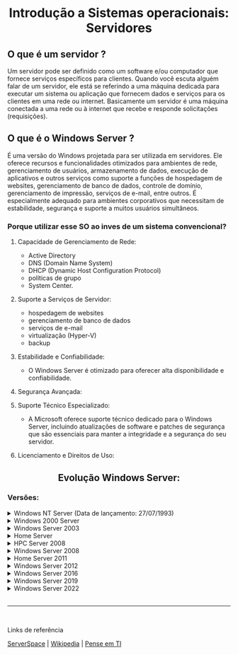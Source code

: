 <h1 align="center">Introdução a Sistemas operacionais: Servidores</h1>

## O que é um servidor ?

Um servidor pode ser definido como um software e/ou computador que fornece serviços específicos para clientes. Quando você escuta alguém falar de um servidor, ele está se referindo a uma máquina dedicada para executar um sistema ou aplicação que fornecem dados e serviços para os clientes em uma rede ou internet. Basicamente um servidor é uma máquina conectada a uma rede ou à internet que recebe e responde solicitações (requisições).

## O que é o Windows Server ?

É uma versão do Windows projetada para ser utilizada em servidores. Ele oferece recursos e funcionalidades otimizados para ambientes de rede, gerenciamento de usuários, armazenamento de dados, execução de aplicativos e outros serviços como suporte a funções de hospedagem de websites, gerenciamento de banco de dados, controle de domínio, gerenciamento de impressão, serviços de e-mail, entre outros. É especialmente adequado para ambientes corporativos que necessitam de estabilidade, segurança e suporte a muitos usuários simultâneos.

### Porque utilizar esse SO ao inves de um sistema convencional?

1. Capacidade de Gerenciamento de Rede:
    - Active Directory
	- DNS (Domain Name System)
	- DHCP (Dynamic Host Configuration Protocol)
	- políticas de grupo
	- System Center.

2. Suporte a Serviços de Servidor:
    - hospedagem de websites
	- gerenciamento de banco de dados
	- serviços de e-mail
	- virtualização (Hyper-V)
	- backup

3. Estabilidade e Confiabilidade:

    - O Windows Server é otimizado para oferecer alta disponibilidade e confiabilidade. 

4. Segurança Avançada:

5. Suporte Técnico Especializado:

    - A Microsoft oferece suporte técnico dedicado para o Windows Server, incluindo atualizações de software e patches de segurança que são essenciais para manter a integridade e a segurança do seu servidor.

6. Licenciamento e Direitos de Uso: 

<h2 align="center">Evolução Windows Server:</h1>

### Versões:

<details>
    <summary>Windows NT Server (Data de lançamento: 27/07/1993)</summary>

</br>

<p align="center">
  <img src="https://github.com/peagaaa/Win-Server/blob/main/Assets/WinNT.png" alt="Imagem Windows NT">
</p>

    Edições:

    3.1:
        Versões:
            Advanced Server
            Workstation

    3.5 
        Versões:
            Workstation
            Server

    3.51 
        Versões:
            Workstation
            Server

    4.0 
        Versões:
            Workstation 
            Server
            Server Enterprise Edition
            Terminal Server
            Embedded

    Funcionalidades:

</details>

<details>
    <summary>Windows 2000 Server</summary>

</br>

<p align="center">
  <img src="https://github.com/peagaaa/Win-Server/blob/main/Assets/Win2000.png" alt="Imagem Windows 2000">
</p>

    Funcionalidades: 

        Active Directory
        DNS Server
        DHCP Server
        Group Policy
        MMC
        Desfragmentação de disco
        Proteção de arquivos críticos do sistema

    Edições:

        Professional
        Server
        Advanced Server
        Datacenter Server

</details>

<details>
    <summary>Windows Server 2003</summary>

</br>

<p align="center">
  <img src="https://github.com/peagaaa/Win-Server/blob/main/Assets/Win2003.png" alt="Imagem Windows 2003">
</p>

    Windows Server 2003 R2

</details>

<details>
    <summary>Home Server</summary>

    Versão do Windows Server para servidores domésticos

</details>

<details>
    <summary>HPC Server 2008</summary>

    Desenvolvido para computação de alto desempenho e resolução de problemas complexos, como:

        Decodificação de genomas
        Animação de filmes
        Análise de riscos financeiros
        Simplificação de simulação de testes de colisão
        Modelagem de soluções de meteorologia global
        Dinâmica de fluido computacional (CFD) e outros problemas altamente complexos.

    Funcionalidades:

        Integração com o Windows Azure na qual pode-se usar recursos em execução de um Datacenter do Windows, para ampliar a capacidade de seu cluster do Windows HPC local.
    
        Com o Windows HPC pode-se usar computadores inativos com Windows 7 para estender a capacidade de computação dos clusters existentes sem precisar comprar hardware adicional.

</details>

<details>
    <summary>Windows Server 2008</summary>,

</br>

<p align="center">
  <img src="https://github.com/peagaaa/Win-Server/blob/main/Assets/Win2008.png" alt="Imagem Windows 2008">
</p>

    Versões:

        Windows Server 2008 R2

    Funcionalidades:

        Virtualização Hyper-V 
        Server Core (Configuração e manutenção é feita inteiramente através de janelas de interface de linha de comando ou conectando-se à máquina remotamente)
        BitLocker
        IPv6 nativo
        Rede sem fio nativa
        Recuperação baseadas em imagem
        ASLR (randomização de layout de espaço de endereço)
        Firewall do Windows melhorado com configuração padrão segura
        Clustering de failover
        Windows System Resource Manager (gerenciamento de recursos e pode ser usado para controlar a quantidade de recursos que um processo ou um usuário pode usar com base nas prioridades de negócios).
        Melhorias no núcleo do SO
        Melhorias no Active Directory
        Melhorias relacionadas a políticas
        Aperfeiçoamentos de protocolo e criptografia

    Edições:

        Standard
        Enterprise 
        Datacenter 
        Web Server 

</details>

<details>
    <summary>Home Server 2011</summary>

     Sistema operacional para servidores domésticos desenvolvido pela Microsoft para suceder o Windows Home Server.

</details>

<details>
    <summary>Windows Server 2012</summary>

</br>

<p align="center">
  <img src="https://github.com/peagaaa/Win-Server/blob/main/Assets/Win2012.png" alt="Imagem Windows 2012">
</p>

    Versões: 
    
        Windows Server 2012 R2

    Funcionalidades:

        Opções de instalação "Server Core" e "Server com uma GUI" 
        Nova versão do Gerenciador de Servidor
        Nova versão do Gerenciador de tarefas
        Nova versão do Hyper-V
        Servidor web IIS 8.0 da própria Microsoft

    Edições:

        Datacenter
        Standard
        Essentials
        Foundation

</details>

<details>
    <summary>Windows Server 2016</summary>

</br>

<p align="center">
  <img src="https://github.com/peagaaa/Win-Server/blob/main/Assets/Win2016.png" alt="Imagem Windows 2016">
</p>

    Funcionalidades:

        Contêineres Windows
        Nano Server
        Interface do Windows 10
        Introdução a recursos para computação em nuvem
        Sistema de ficheiros distribuídos (DFS - Distributed File System)
        Serviços de Terminal (Terminal Services)
        Sistema de logs para anormalidades 

    Edições:

        Nano Server
        Stardard
        Datacenter
        Essentials

</details>

<details>
    <summary>Windows Server 2019</summary>

</br>

<p align="center">
  <img src="https://github.com/peagaaa/Win-Server/blob/main/Assets/Win2019.jpg" alt="Imagem Windows 2019">
</p>

    Funcionalidades:

        Melhorias nas tecnologias para computação em nuvem (Windows Azure)

        Windows Admin Center: Uma nova maneira de administrar remotamente a infraestrutura do servidor, melhorar a infraestrutura hiperconvergente e o suporte profundo para o subsistema Linux.   

        Melhorias no desempenho da rede para cargas de trabalho virtuais
        Contêineres do Linux no Windows
        Infraestrutura Hiper-Convergente (IHC)
        Suporte do Kubernetes

</details>

<details>
    <summary>Windows Server 2022</summary>

</br>

<p align="center">
  <img src="https://github.com/peagaaa/Win-Server/blob/main/Assets/Win2022.png" alt="Imagem Windows 2022">
</p>

    Funcionalidades:

    Mais recursos de segurança:

        TPM 2.0[8]
        Servidor de núcleo seguro
        Credential Guard 
        Hypervisor-protected Code Integrity (HVCI)
        Inicialização segura do UEFI
        Proteção de inicialização DMA
        DNS sobre HTTPS
        Criptografia AES-256 no SMB

    Mais recurso de Armazenamento:

        Serviço de Migração de Armazenamento (SMS)
        Compressão do Server Message Block (SMB)
        Segurança e desempenho do armazenamento

    Benefícios do Azure hybrid

    Edições:

        Essentials: Destinado a pequenas empresas, máximo de 25 usuários e 50 dispositivos.

        Standard: Destinado a ambientes VCC físicos ou fracos, Apenas duas máquinas virtuais e um host Hyper-V são considerados utilizáveis.

        Datacenter: Destinado a data centers altamente virtualizados e ambientes de nuvem.

        Azure Datacenter: Projetado para a plataforma Microsoft Azure.

</details>

</br>

-------

</br>

Links de referência

[ServerSpace](https://serverspace.com.br/support/help/windows-server-versions-editions-licensing/) | [Wikipedia](https://pt.wikipedia.org/wiki/Windows_Server) | [Pense em TI](https://penseemti.com.br/artigos/a-historia-do-windows-server/)